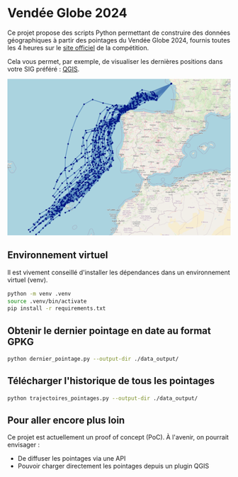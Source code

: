 # Vendée Globe 2024

Ce projet propose des scripts Python permettant de construire des données géographiques à partir des pointages du Vendée Globe 2024, fournis toutes les 4 heures sur le [site officiel](https://www.vendeeglobe.org/classement) de la compétition.

Cela vous permet, par exemple, de visualiser les dernières positions dans votre SIG préféré : [QGIS](https://qgis.org/).

![qgis](img/qgis.png)

## Environnement virtuel

Il est vivement conseillé d'installer les dépendances dans un environnement virtuel (venv).

```bash
python -m venv .venv 
source .venv/bin/activate
pip install -r requirements.txt
```

## Obtenir le dernier pointage en date au format GPKG

```bash
python dernier_pointage.py --output-dir ./data_output/
```

## Télécharger l'historique de tous les pointages

```bash
python trajectoires_pointages.py --output-dir ./data_output/
```


## Pour aller encore plus loin

Ce projet est actuellement un proof of concept (PoC). À l'avenir, on pourrait envisager : 

- De diffuser les pointages via une API
- Pouvoir charger directement les pointages depuis un plugin QGIS